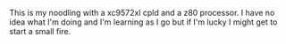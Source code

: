

This is my noodling with a xc9572xl cpld and a z80 processor.  I have no idea what I'm doing and I'm learning as I go but if I'm lucky I might get to start a small fire.
